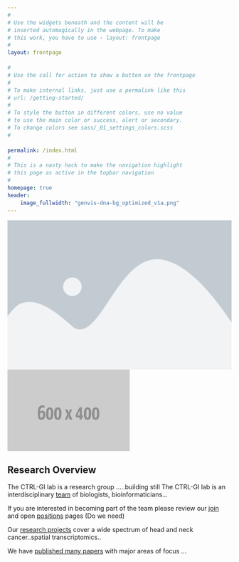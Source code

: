 ```yaml
---
#
# Use the widgets beneath and the content will be
# inserted automagically in the webpage. To make
# this work, you have to use › layout: frontpage
#
layout: frontpage

#
# Use the call for action to show a button on the frontpage
#
# To make internal links, just use a permalink like this
# url: /getting-started/
#
# To style the button in different colors, use no value
# to use the main color or success, alert or secondary.
# To change colors see sass/_01_settings_colors.scss
#

permalink: /index.html
#
# This is a nasty hack to make the navigation highlight
# this page as active in the topbar navigation
#
homepage: true
header:
    image_fullwidth: "genvis-dna-bg_optimized_v1a.png"
---
```


<div class="row">
  <div class="small-6 columns">
    <img src="/assets/img/img1.png">
    
  </div>
  <div class="small-6 columns">
    <img src="/assets/img/img2.png">
  </div>
</div>

<div class="row">
  
</div>

## Research Overview
The CTRL-GI lab is a research group .....building still
The CTRL-GI lab is an interdisciplinary [team](/team/) of biologists, bioinformaticians... 

If you are interested in becoming part of the team please review our [join](/join/) and open [positions](/join/positions/) pages (Do we need)

Our [research projects](/research/) cover a wide spectrum of head and neck cancer..spatial transcriptomics..

We have [published many papers](/publications/) with major areas of focus ...
